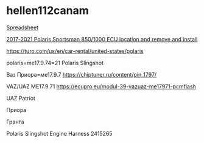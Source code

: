 # hellen112canam


[Spreadsheet](https://docs.google.com/spreadsheets/d/1tG2D43BH8SXMTmPQf_461dmxhCe58JP2_1n4kO6hWnw)


[2017-2021 Polaris Sportsman 850/1000 ECU location and remove and install](https://www.youtube.com/watch?v=w_LknQJbFeo)


https://turo.com/us/en/car-rental/united-states/polaris


polaris=me17.9.74=21 Polaris Slingshot

Ваз Приора=ме17.9.7
https://chiptuner.ru/content/pin_1797/


VAZ/UAZ ME17.9.71
https://ecupro.eu/modul-39-vazuaz-me17971-pcmflash

UAZ Patriot

Приора

Гранта







Polaris Slingshot Engine Harness 2415265
